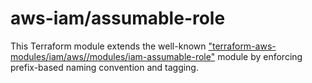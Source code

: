 # aws-iam/assumable-role

This Terraform module extends the well-known 
["terraform-aws-modules/iam/aws//modules/iam-assumable-role"](https://github.com/terraform-aws-modules/terraform-aws-iam/tree/v5.33.0/modules/iam-assumable-role) 
module by enforcing prefix-based naming convention and tagging.
